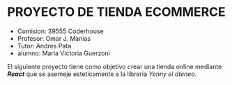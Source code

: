 # PROYECTO DE TIENDA ECOMMERCE
* Comision: 39555 Coderhouse
* Profesor: Omar J. Manias
* Tutor: Andres Pata
* alumno: Maria Victoria Guerzoni

El siguiente proyecto tiene como objetivo crear una tienda online mediante **_React_** que se asemeje esteticamente a la libreria *_Yenny el ateneo_*.

